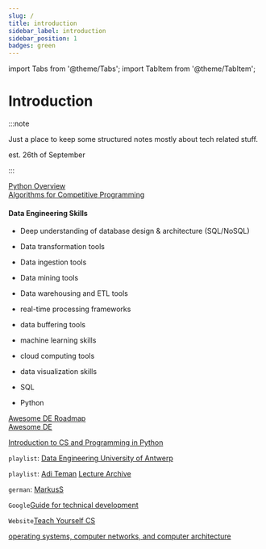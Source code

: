 ```yaml
---
slug: /
title: introduction
sidebar_label: introduction
sidebar_position: 1
badges: green
---
```


import Tabs from '@theme/Tabs';
import TabItem from '@theme/TabItem';

# Introduction

:::note

Just a place to keep some structured notes mostly about tech related stuff.

est. 26th of September

:::

[Python Overview](../computer-science/programming/programming-languages/python/overview.md)  
[Algorithms for Competitive Programming](https://cp-algorithms.com/)  

#### Data Engineering Skills
- Deep understanding of database design & architecture (SQL/NoSQL)
- Data transformation tools
- Data ingestion tools
- Data mining tools
- Data warehousing and ETL tools
- real-time processing frameworks
- data buffering tools
- machine learning skills
- cloud computing tools
- data visualization skills

- SQL
- Python

[Awesome DE Roadmap](https://awesomedataengineering.com/)  
[Awesome DE](https://github.com/igorbarinov/awesome-data-engineering)  

[Introduction to CS and Programming in Python](https://www.youtube.com/playlist?list=PLUl4u3cNGP63WbdFxL8giv4yhgdMGaZNA)


`playlist`: [Data Engineering University of Antwerp](https://www.youtube.com/playlist?list=PLbiJKrXiiH5srEUZcXoicNhMaqKgKHlTJ)

`playlist`: [Adi Teman](https://www.youtube.com/@AdiTeman/playlists)
[Lecture Archive](https://www.youtube.com/@LectureArchive)

`german`: [MarkusS](https://www.youtube.com/@hackandcode9869/featured)

`Google`[Guide for technical development](https://techdevguide.withgoogle.com/)

`Website`[Teach Yourself CS](https://teachyourselfcs.com/)

[operating systems, computer networks, and computer architecture](https://www.youtube.com/@jochenschiller9521/videos)  